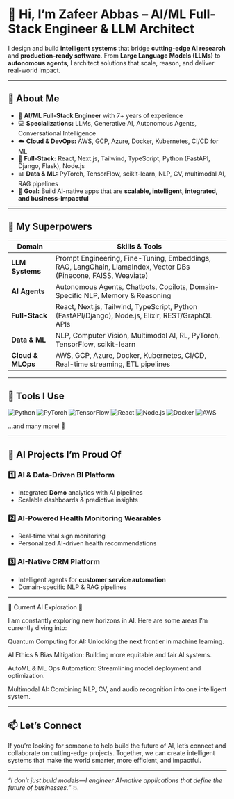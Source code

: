 # 👋 Hi, I’m Zafeer Abbas – AI/ML Full-Stack Engineer & LLM Architect

I design and build **intelligent systems** that bridge **cutting-edge AI research** and **production-ready software**. From **Large Language Models (LLMs)** to **autonomous agents**, I architect solutions that scale, reason, and deliver real-world impact.  

---

## 🌟 About Me

- 🧠 **AI/ML Full-Stack Engineer** with 7+ years of experience  
- 💻 **Specializations:** LLMs, Generative AI, Autonomous Agents, Conversational Intelligence  
- ☁️ **Cloud & DevOps:** AWS, GCP, Azure, Docker, Kubernetes, CI/CD for ML  
- 🔗 **Full-Stack:** React, Next.js, Tailwind, TypeScript, Python (FastAPI, Django, Flask), Node.js  
- 📊 **Data & ML:** PyTorch, TensorFlow, scikit-learn, NLP, CV, multimodal AI, RAG pipelines  
- 🎯 **Goal:** Build AI-native apps that are **scalable, intelligent, integrated, and business-impactful**  

---

## 🚀 My Superpowers

| Domain | Skills & Tools |
|--------|----------------|
| **LLM Systems** | Prompt Engineering, Fine-Tuning, Embeddings, RAG, LangChain, LlamaIndex, Vector DBs (Pinecone, FAISS, Weaviate) |
| **AI Agents** | Autonomous Agents, Chatbots, Copilots, Domain-Specific NLP, Memory & Reasoning |
| **Full-Stack** | React, Next.js, Tailwind, TypeScript, Python (FastAPI/Django), Node.js, Elixir, REST/GraphQL APIs |
| **Data & ML** | NLP, Computer Vision, Multimodal AI, RL, PyTorch, TensorFlow, scikit-learn |
| **Cloud & MLOps** | AWS, GCP, Azure, Docker, Kubernetes, CI/CD, Real-time streaming, ETL pipelines |

---

## 🔧 Tools I Use

![Python](https://img.shields.io/badge/Python-3776AB?style=for-the-badge&logo=python&logoColor=white)
![PyTorch](https://img.shields.io/badge/PyTorch-EE4C2C?style=for-the-badge&logo=PyTorch&logoColor=white)
![TensorFlow](https://img.shields.io/badge/TensorFlow-FF6F00?style=for-the-badge&logo=TensorFlow&logoColor=white)
![React](https://img.shields.io/badge/React-61DAFB?style=for-the-badge&logo=react&logoColor=black)
![Node.js](https://img.shields.io/badge/Node.js-339933?style=for-the-badge&logo=node.js&logoColor=white)
![Docker](https://img.shields.io/badge/Docker-2496ED?style=for-the-badge&logo=docker&logoColor=white)
![AWS](https://img.shields.io/badge/AWS-232F3E?style=for-the-badge&logo=amazon-aws&logoColor=white)

…and many more! 🚀

---

## 🎨 AI Projects I’m Proud Of

### 1️⃣ AI & Data-Driven BI Platform
- Integrated **Domo** analytics with AI pipelines  
- Scalable dashboards & predictive insights  

### 2️⃣ AI-Powered Health Monitoring Wearables
- Real-time vital sign monitoring  
- Personalized AI-driven health recommendations  

### 3️⃣ AI-Native CRM Platform
- Intelligent agents for **customer service automation**  
- Domain-specific NLP & RAG pipelines  

---

🚀 Current AI Exploration 🔬

I am constantly exploring new horizons in AI. Here are some areas I’m currently diving into:

Quantum Computing for AI: Unlocking the next frontier in machine learning.

AI Ethics & Bias Mitigation: Building more equitable and fair AI systems.

AutoML & ML Ops Automation: Streamlining model deployment and optimization.

Multimodal AI: Combining NLP, CV, and audio recognition into one intelligent system.

---

## 📫 Let’s Connect

If you’re looking for someone to help build the future of AI, let’s connect and collaborate on cutting-edge projects. Together, we can create intelligent systems that make the world smarter, more efficient, and impactful.

---

*“I don’t just build models—I engineer AI-native applications that define the future of businesses.”* 💥
